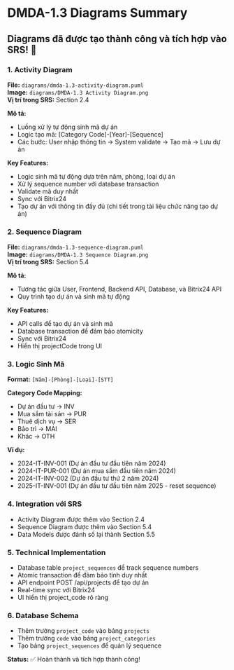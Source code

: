 # DMDA-1.3 Diagrams Summary

## Diagrams đã được tạo thành công và tích hợp vào SRS! 🎉

### 1. Activity Diagram
**File:** `diagrams/dmda-1.3-activity-diagram.puml`  
**Image:** `diagrams/DMDA-1.3 Activity Diagram.png`  
**Vị trí trong SRS:** Section 2.4

**Mô tả:**
- Luồng xử lý tự động sinh mã dự án
- Logic tạo mã: [Category Code]-[Year]-[Sequence]
- Các bước: User nhập thông tin → System validate → Tạo mã → Lưu dự án

**Key Features:**
- Logic sinh mã tự động dựa trên năm, phòng, loại dự án
- Xử lý sequence number với database transaction
- Validate mã duy nhất
- Sync với Bitrix24
- Tạo dự án với thông tin đầy đủ (chi tiết trong tài liệu chức năng tạo dự án)

### 2. Sequence Diagram
**File:** `diagrams/dmda-1.3-sequence-diagram.puml`  
**Image:** `diagrams/DMDA-1.3 Sequence Diagram.png`  
**Vị trí trong SRS:** Section 5.4

**Mô tả:**
- Tương tác giữa User, Frontend, Backend API, Database, và Bitrix24 API
- Quy trình tạo dự án và sinh mã tự động

**Key Features:**
- API calls để tạo dự án và sinh mã
- Database transaction để đảm bảo atomicity
- Sync với Bitrix24
- Hiển thị projectCode trong UI

### 3. Logic Sinh Mã
**Format:** `[Năm]-[Phòng]-[Loại]-[STT]`

**Category Code Mapping:**
- Dự án đầu tư → INV
- Mua sắm tài sản → PUR
- Thuê dịch vụ → SER
- Bảo trì → MAI
- Khác → OTH

**Ví dụ:**
- 2024-IT-INV-001 (Dự án đầu tư đầu tiên năm 2024)
- 2024-IT-PUR-001 (Dự án mua sắm đầu tiên năm 2024)
- 2024-IT-INV-002 (Dự án đầu tư thứ 2 năm 2024)
- 2025-IT-INV-001 (Dự án đầu tư đầu tiên năm 2025 - reset sequence)

### 4. Integration với SRS
- Activity Diagram được thêm vào Section 2.4
- Sequence Diagram được thêm vào Section 5.4
- Data Models được đánh số lại thành Section 5.5

### 5. Technical Implementation
- Database table `project_sequences` để track sequence numbers
- Atomic transaction để đảm bảo tính duy nhất
- API endpoint POST /api/projects để tạo dự án
- Real-time sync với Bitrix24
- UI hiển thị project_code rõ ràng

### 6. Database Schema
- Thêm trường `project_code` vào bảng `projects`
- Thêm trường `code` vào bảng `project_categories`
- Tạo bảng `project_sequences` để quản lý sequence

**Status:** ✅ Hoàn thành và tích hợp thành công!
